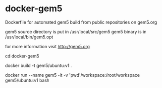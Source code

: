 docker-gem5
===========

Dockerfile for automated gem5 build from public repositories on gem5.org

gem5 source directory is put in /usr/local/src/gem5
gem5 binary is in /usr/local/bin/gem5.opt

for more information visit http://gem5.org

cd docker-gem5

docker build -t gem5/ubuntu:v1 .

docker run --name gem5 -it -v 'pwd'/workspace:/root/workspace gem5/ubuntu:v1 bash
